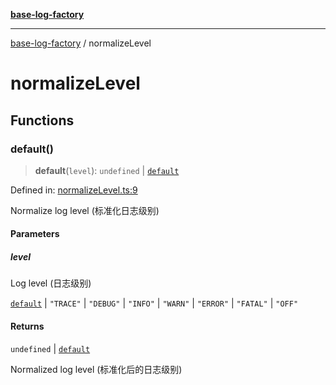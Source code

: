 [**base-log-factory**](index.md)

***

[base-log-factory](index.md) / normalizeLevel

# normalizeLevel

## Functions

### default()

> **default**(`level`): `undefined` \| [`default`](Level.md#default)

Defined in: [normalizeLevel.ts:9](https://github.com/fengxinming/log-base/blob/8667f4e9ec4dc1a7959cf628998a70ef9d3209f9/packages/base-log-factory/src/normalizeLevel.ts#L9)

Normalize log level (标准化日志级别)

#### Parameters

##### level

Log level (日志级别)

[`default`](Level.md#default) | `"TRACE"` | `"DEBUG"` | `"INFO"` | `"WARN"` | `"ERROR"` | `"FATAL"` | `"OFF"`

#### Returns

`undefined` \| [`default`](Level.md#default)

Normalized log level (标准化后的日志级别)
